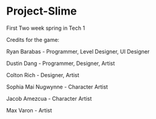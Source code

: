 # Project-Slime
First Two week spring in Tech 1

Credits for the game:

Ryan Barabas - Programmer, Level Designer, UI Designer

Dustin Dang - Programmer, Designer, Artist

Colton Rich - Designer, Artist

Sophia Mai Nugwynne - Character Artist

Jacob Amezcua - Character Artist

Max Varon - Artist
